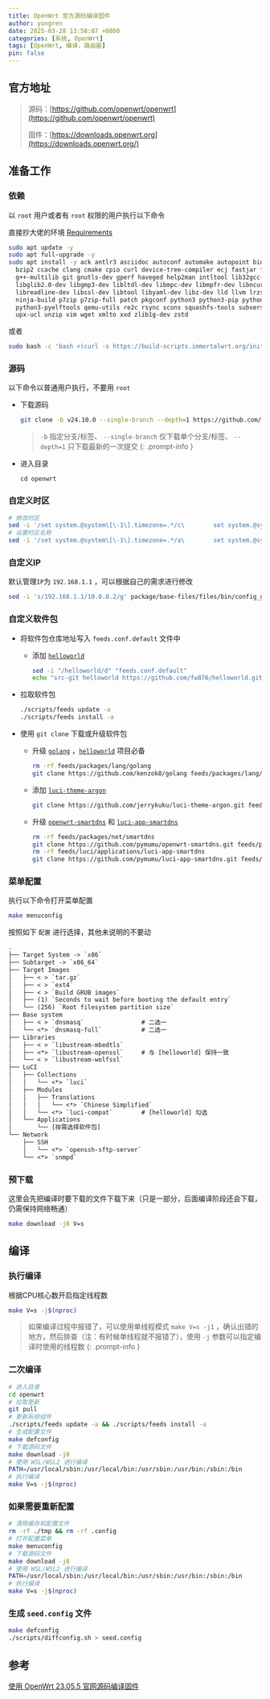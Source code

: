 ```yaml
---
title: OpenWrt 官方源码编译固件
author: yongren
date: 2025-03-28 13:58:07 +0800
categories: [系统, OpenWrt]
tags: [OpenWrt, 编译，路由器]
pin: false
---
```


## 官方地址

> 源码：[https://github.com/openwrt/openwrt](https://github.com/openwrt/openwrt)
>
> 固件：[https://downloads.openwrt.org](https://downloads.openwrt.org/)

## 准备工作

### 依赖

以 `root` 用户或者有 `root` 权限的用户执行以下命令

直接抄大佬的环境  [Requirements](https://github.com/immortalwrt/immortalwrt?tab=readme-ov-file#requirements) 

```bash
sudo apt update -y
sudo apt full-upgrade -y
sudo apt install -y ack antlr3 asciidoc autoconf automake autopoint binutils bison build-essential \
  bzip2 ccache clang cmake cpio curl device-tree-compiler ecj fastjar flex gawk gettext gcc-multilib \
  g++-multilib git gnutls-dev gperf haveged help2man intltool lib32gcc-s1 libc6-dev-i386 libelf-dev \
  libglib2.0-dev libgmp3-dev libltdl-dev libmpc-dev libmpfr-dev libncurses-dev libpython3-dev \
  libreadline-dev libssl-dev libtool libyaml-dev libz-dev lld llvm lrzsz mkisofs msmtp nano \
  ninja-build p7zip p7zip-full patch pkgconf python3 python3-pip python3-ply python3-docutils \
  python3-pyelftools qemu-utils re2c rsync scons squashfs-tools subversion swig texinfo uglifyjs \
  upx-ucl unzip vim wget xmlto xxd zlib1g-dev zstd
```

或者

```bash
sudo bash -c 'bash <(curl -s https://build-scripts.immortalwrt.org/init_build_environment.sh)'
```

### 源码

以下命令以普通用户执行，不要用 `root`

- 下载源码

    ```bash
    git clone -b v24.10.0 --single-branch --depth=1 https://github.com/openwrt/openwrt.git
    ```
    > `-b` 指定分支/标签、 `--single-branch` 仅下载单个分支/标签、 `--depth=1` 只下载最新的一次提交 
    {: .prompt-info }

- 进入目录

    ```
    cd openwrt
    ```

### 自定义时区

```bash
# 修改时区
sed -i '/set system.@system\[\-1\].timezone=.*/c\        set system.@system[-1].timezone='\''CST-8'\''' package/base-files/files/bin/config_generate
# 设置时区名称
sed -i '/set system.@system\[\-1\].timezone=.*/a\        set system.@system[-1].zonename='\''Asia/Shanghai'\''' package/base-files/files/bin/config_generate
```

### 自定义IP

默认管理`IP`为 `192.168.1.1` ，可以根据自己的需求进行修改

```bash
sed -i 's/192.168.1.1/10.0.0.2/g' package/base-files/files/bin/config_generate
```

### 自定义软件包

- 将软件包仓库地址写入 `feeds.conf.default` 文件中
  - 添加 [`helloworld`](https://github.com/fw876/helloworld)

    ```bash
    sed -i "/helloworld/d" "feeds.conf.default"
    echo "src-git helloworld https://github.com/fw876/helloworld.git" >> "feeds.conf.default"
    ```

- 拉取软件包

	```bash
    ./scripts/feeds update -a
    ./scripts/feeds install -a
  ```

- 使用 `git clone` 下载或升级软件包

  - 升级 [`golang`](https://github.com/kenzok8/golang) ，[`helloworld`](https://github.com/fw876/helloworld) 项目必备

    ```bash
    rm -rf feeds/packages/lang/golang
    git clone https://github.com/kenzok8/golang feeds/packages/lang/golang
    ```

	
  - 添加 [`luci-theme-argon`](https://github.com/jerrykuku/luci-theme-argon)

    ```bash
    git clone https://github.com/jerrykuku/luci-theme-argon.git feeds/luci/themes/luci-theme-argon
    ```

  - 升级 [`openwrt-smartdns`](https://github.com/pymumu/openwrt-smartdns) 和 [`luci-app-smartdns`](https://github.com/pymumu/luci-app-smartdns)

    ```bash
    rm -rf feeds/packages/net/smartdns
    git clone https://github.com/pymumu/openwrt-smartdns.git feeds/packages/net/smartdns
    rm -rf feeds/luci/applications/luci-app-smartdns
    git clone https://github.com/pymumu/luci-app-smartdns.git feeds/luci/applications/luci-app-smartdns
    ```

### 菜单配置

执行以下命令打开菜单配置

```bash
make menuconfig
```

按照如下 `配置` 进行选择，其他未说明的不要动

```tex
.
├── Target System -> `x86`
├── Subtarget -> `x86_64`
├── Target Images
│   ├── < > `tar.gz`
│   ├── < > `ext4`
│   ├── < > `Build GRUB images`
│   ├── (1) `Seconds to wait before booting the default entry`
│   └── (256) `Root filesystem partition size`
├── Base system
│   ├── < > `dnsmasq`                # 二选一
│   └── <*> `dnsmasq-full`           # 二选一
├── Libraries
│   ├── < > `libustream-mbedtls`
│   ├── <*> `libustream-openssl`     # 与 [helloworld] 保持一致
│   └── < > `libustream-wolfssl`
├── LuCI
│   ├── Collections
│   │   └── <*> `luci`
│   ├── Modules
│   │   ├── Translations
│   │   │   └── <*> `Chinese Simplified`
│   │   └── <*> `luci-compat`        # [helloworld] 勾选
│   └── Applications
│       └── [按需选择软件包]
└── Network
    ├── SSH
    │   └── <*> `openssh-sftp-server`
    └── <*> `snmpd`
```

### 预下载

这里会先把编译时要下载的文件下载下来（只是一部分，后面编译阶段还会下载，仍需保持网络畅通）

```bash
make download -j8 V=s
```

## 编译

### 执行编译

根据CPU核心数开启指定线程数

```bash
make V=s -j$(nproc)
```

> 如果编译过程中报错了，可以使用单线程模式 `make V=s -j1` ，确认出错的地方，然后排查（注：有时候单线程就不报错了），使用 `-j` 参数可以指定编译时使用的线程数 
{: .prompt-info }

### 二次编译

```bash
# 进入目录
cd openwrt
# 拉取更新
git pull
# 更新系统组件
./scripts/feeds update -a && ./scripts/feeds install -a
# 生成配置文件
make defconfig
# 下载源码文件
make download -j8
# 使用 WSL/WSL2 进行编译
PATH=/usr/local/sbin:/usr/local/bin:/usr/sbin:/usr/bin:/sbin:/bin
# 执行编译
make V=s -j$(nproc)
```

### 如果需要重新配置

```bash
# 清除缓存和配置文件
rm -rf ./tmp && rm -rf .config
# 打开配置菜单
make menuconfig
# 下载源码文件
make download -j8 
# 使用 WSL/WSL2 进行编译
PATH=/usr/local/sbin:/usr/local/bin:/usr/sbin:/usr/bin:/sbin:/bin
# 执行编译
make V=s -j$(nproc)
```

### 生成 `seed.config` 文件

```bash
make defconfig
./scripts/diffconfig.sh > seed.config
```




## 参考

[使用 OpenWrt 23.05.5 官网源码编译固件](https://maxqiu.com/article/detail/153)
